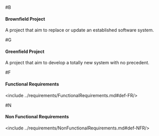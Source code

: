 #B
#### Brownfield Project
<seg title="Brownfield Project">
A project that aim to replace or update an established software system.
</seg>

#G
#### Greenfield Project
<seg id="greenfield-project" title="Greenfield Project">
A project that aim to develop a totally new system with no precedent.
</seg>

#F
#### Functional Requirements
<include ../requirements/FunctionalRequirements.md#def-FR/>

#N
#### Non Functional Requirements
<include ../requirements/NonFunctionalRequirements.md#def-NFR/>
